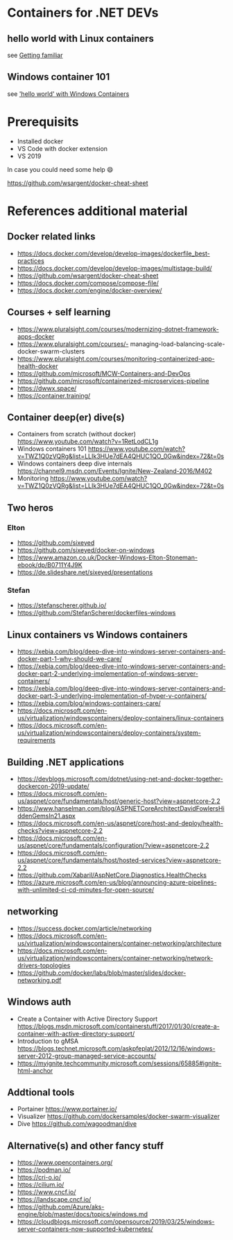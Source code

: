 # Containers for .NET DEVs

## hello world with Linux containers
see [Getting familiar](Getting_familiar_with_the_cli.md)

## Windows container 101
see ['hello world'  with Windows Containers](Windows_containers.md)


# Prerequisits
- Installed docker
- VS Code with docker extension
- VS 2019

In case you could need some help :smile:

https://github.com/wsargent/docker-cheat-sheet

# References additional material

## Docker related links
- https://docs.docker.com/develop/develop-images/dockerfile_best-practices 
- https://docs.docker.com/develop/develop-images/multistage-build/
- https://github.com/wsargent/docker-cheat-sheet
- https://docs.docker.com/compose/compose-file/
- https://docs.docker.com/engine/docker-overview/

## Courses + self learning
- https://www.pluralsight.com/courses/modernizing-dotnet-framework-apps-docker
- https://www.pluralsight.com/courses/- managing-load-balancing-scale-docker-swarm-clusters
- https://www.pluralsight.com/courses/monitoring-containerized-app-health-docker
- https://github.com/microsoft/MCW-Containers-and-DevOps
- https://github.com/microsoft/containerized-microservices-pipeline
- https://dwwx.space/ 
- https://container.training/


## Container deep(er) dive(s)
- Containers from scratch (without docker) https://www.youtube.com/watch?v=1RetLodCL1g 
- Windows containers 101  https://www.youtube.com/watch?v=TWZ1Q0zVQRg&list=LLIk3HUe7dEA4QHUC1QO_0Gw&index=72&t=0s
- Windows containers deep dive internals https://channel9.msdn.com/Events/Ignite/New-Zealand-2016/M402
- Monitoring https://www.youtube.com/watch?v=TWZ1Q0zVQRg&list=LLIk3HUe7dEA4QHUC1QO_0Gw&index=72&t=0s


## Two heros
### Elton
- https://github.com/sixeyed
- https://github.com/sixeyed/docker-on-windows
- https://www.amazon.co.uk/Docker-Windows-Elton-Stoneman-ebook/dp/B0711Y4J9K
- https://de.slideshare.net/sixeyed/presentations
### Stefan
- https://stefanscherer.github.io/
- https://github.com/StefanScherer/dockerfiles-windows


## Linux containers vs Windows containers
- https://xebia.com/blog/deep-dive-into-windows-server-containers-and-docker-part-1-why-should-we-care/
- https://xebia.com/blog/deep-dive-into-windows-server-containers-and-docker-part-2-underlying-implementation-of-windows-server-containers/
- https://xebia.com/blog/deep-dive-into-windows-server-containers-and-docker-part-3-underlying-implementation-of-hyper-v-containers/
- https://xebia.com/blog/windows-containers-care/
- https://docs.microsoft.com/en-us/virtualization/windowscontainers/deploy-containers/linux-containers
- https://docs.microsoft.com/en-us/virtualization/windowscontainers/deploy-containers/system-requirements

## Building .NET applications
- https://devblogs.microsoft.com/dotnet/using-net-and-docker-together-dockercon-2019-update/
- https://docs.microsoft.com/en-us/aspnet/core/fundamentals/host/generic-host?view=aspnetcore-2.2
- https://www.hanselman.com/blog/ASPNETCoreArchitectDavidFowlersHiddenGemsIn21.aspx
- https://docs.microsoft.com/en-us/aspnet/core/host-and-deploy/health-checks?view=aspnetcore-2.2
- https://docs.microsoft.com/en-us/aspnet/core/fundamentals/configuration/?view=aspnetcore-2.2
- https://docs.microsoft.com/en-us/aspnet/core/fundamentals/host/hosted-services?view=aspnetcore-2.2
- https://github.com/Xabaril/AspNetCore.Diagnostics.HealthChecks
- https://azure.microsoft.com/en-us/blog/announcing-azure-pipelines-with-unlimited-ci-cd-minutes-for-open-source/

## networking
- https://success.docker.com/article/networking 
- https://docs.microsoft.com/en-us/virtualization/windowscontainers/container-networking/architecture
- https://docs.microsoft.com/en-us/virtualization/windowscontainers/container-networking/network-drivers-topologies
- https://github.com/docker/labs/blob/master/slides/docker-networking.pdf

## Windows auth
- Create a Container with Active Directory Support​ https://blogs.msdn.microsoft.com/containerstuff/2017/01/30/create-a-container-with-active-directory-support/​
- Introduction to gMSA​ https://blogs.technet.microsoft.com/askpfeplat/2012/12/16/windows-server-2012-group-managed-service-accounts/
- https://myignite.techcommunity.microsoft.com/sessions/65885#ignite-html-anchor

## Addtional tools
- Portainer https://www.portainer.io/
- Visualizer https://github.com/dockersamples/docker-swarm-visualizer
- Dive https://github.com/wagoodman/dive

## Alternative(s) and other fancy stuff
- https://www.opencontainers.org/
- https://podman.io/
- https://cri-o.io/
- https://cilium.io/
- https://www.cncf.io/
- https://landscape.cncf.io/
- https://github.com/Azure/aks-engine/blob/master/docs/topics/windows.md
- https://cloudblogs.microsoft.com/opensource/2019/03/25/windows-server-containers-now-supported-kubernetes/ 
